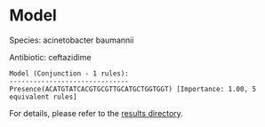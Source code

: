 
# Model

Species: acinetobacter baumannii

Antibiotic: ceftazidime

```
Model (Conjunction - 1 rules):
------------------------------
Presence(ACATGTATCACGTGCGTTGCATGCTGGTGGT) [Importance: 1.00, 5 equivalent rules]

```

For details, please refer to the [results directory](../../../../../results/scm_b/acinetobacter+baumannii/ceftazidime/repeat_0/).

